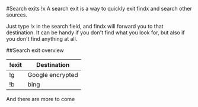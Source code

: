 #Search exits !x 
A search exit is a way to quickly exit findx and search other sources.

Just type !x in the search field, and findx will forward you to that destination. It can be handy if you don't find what you look for, but also if you don't find anything at all.

##Search exit overview

| !exit  | Destination | 
| ------------- | ------------- |
| !g | Google encrypted |
| !b | bing |


And there are more to come

